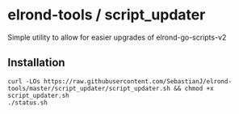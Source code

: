 # elrond-tools / script_updater

Simple utility to allow for easier upgrades of elrond-go-scripts-v2

## Installation

```
curl -LOs https://raw.githubusercontent.com/SebastianJ/elrond-tools/master/script_updater/script_updater.sh && chmod +x script_updater.sh
./status.sh
```
